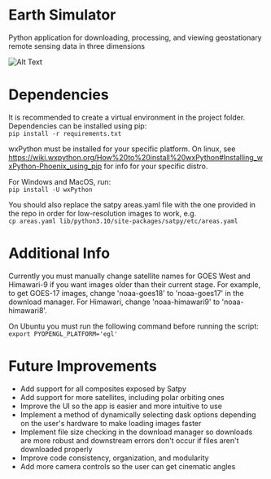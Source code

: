 # Earth Simulator
Python application for downloading,  processing, and viewing geostationary remote sensing data in three dimensions

![Alt Text](https://github.com/jackcop/earth-simulator/blob/main/images/thumbnail.gif)


# Dependencies
It is recommended to create a virtual environment in the project folder. Dependencies can be installed using pip:  
`pip install -r requirements.txt`  

wxPython must be installed for your specific platform. On linux, see https://wiki.wxpython.org/How%20to%20install%20wxPython#Installing_wxPython-Phoenix_using_pip for info for your specific distro.  

For Windows and MacOS, run:  
`pip install -U wxPython`  

You should also replace the satpy areas.yaml file with the one provided in the repo in order for low-resolution images to work, e.g.  
`cp areas.yaml lib/python3.10/site-packages/satpy/etc/areas.yaml`

# Additional Info
Currently you must manually change satellite names for GOES West and Himawari-9 if you want images older than their current stage. For example, to get GOES-17 images, change 'noaa-goes18' to 'noaa-goes17' in the download manager. For Himawari, change 'noaa-himawari9' to 'noaa-himawari8'.

On Ubuntu you must run the following command before running the script:
`export PYOPENGL_PLATFORM='egl'`

# Future Improvements
* Add support for all composites exposed by Satpy
* Add support for more satellites, including polar orbiting ones
* Improve the UI so the app is easier and more intuitive to use
* Implement a method of dynamically selecting dask options depending on the user's hardware to make loading images faster
* Implement file size checking in the download manager so downloads are more robust and downstream errors don't occur if files aren't downloaded properly
* Improve code consistency, organization, and modularity
* Add more camera controls so the user can get cinematic angles
